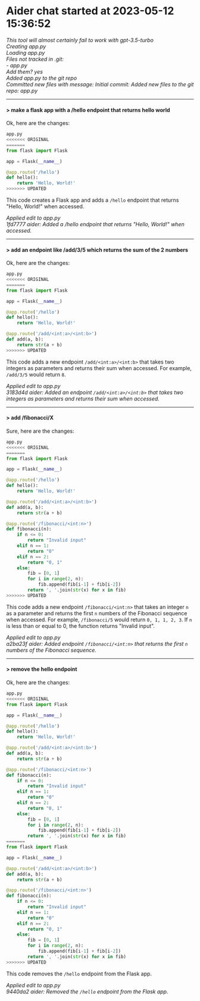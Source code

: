 
# Aider chat started at 2023-05-12 15:36:52

_This tool will almost certainly fail to work with gpt-3.5-turbo_  
_Creating app.py_  
_Loading app.py_  
_Files not tracked in .git:_  
_- app.py_  
_Add them? yes_  
_Added app.py to the git repo_  
_Committed new files with message: Initial commit: Added new files to the git repo: app.py_  

---
#### >  make a flask app with a /hello endpoint that returns hello world  

Ok, here are the changes:

```python
app.py
<<<<<<< ORIGINAL
=======
from flask import Flask

app = Flask(__name__)

@app.route('/hello')
def hello():
    return 'Hello, World!'
>>>>>>> UPDATED
```

This code creates a Flask app and adds a `/hello` endpoint that returns "Hello, World!" when accessed.

_Applied edit to app.py_  
_1fd7777 aider: Added a /hello endpoint that returns "Hello, World!" when accessed._  

---
#### >  add an endpoint like /add/3/5 which returns the sum of the 2 numbers  

Ok, here are the changes:

```python
app.py
<<<<<<< ORIGINAL
=======
from flask import Flask

app = Flask(__name__)

@app.route('/hello')
def hello():
    return 'Hello, World!'

@app.route('/add/<int:a>/<int:b>')
def add(a, b):
    return str(a + b)
>>>>>>> UPDATED
```

This code adds a new endpoint `/add/<int:a>/<int:b>` that takes two integers as parameters and returns their sum when accessed. For example, `/add/3/5` would return `8`.

_Applied edit to app.py_  
_3183d4d aider: Added an endpoint `/add/<int:a>/<int:b>` that takes two integers as parameters and returns their sum when accessed._  

---
#### >  add /fibonacci/X  

Sure, here are the changes:

```python
app.py
<<<<<<< ORIGINAL
=======
from flask import Flask

app = Flask(__name__)

@app.route('/hello')
def hello():
    return 'Hello, World!'

@app.route('/add/<int:a>/<int:b>')
def add(a, b):
    return str(a + b)

@app.route('/fibonacci/<int:n>')
def fibonacci(n):
    if n <= 0:
        return "Invalid input"
    elif n == 1:
        return "0"
    elif n == 2:
        return "0, 1"
    else:
        fib = [0, 1]
        for i in range(2, n):
            fib.append(fib[i-1] + fib[i-2])
        return ', '.join(str(x) for x in fib)
>>>>>>> UPDATED
```

This code adds a new endpoint `/fibonacci/<int:n>` that takes an integer `n` as a parameter and returns the first `n` numbers of the Fibonacci sequence when accessed. For example, `/fibonacci/5` would return `0, 1, 1, 2, 3`. If `n` is less than or equal to 0, the function returns "Invalid input".

_Applied edit to app.py_  
_a2ba23f aider: Added endpoint `/fibonacci/<int:n>` that returns the first `n` numbers of the Fibonacci sequence._  

---
#### >  remove the hello endpoint  

Ok, here are the changes:

```python
app.py
<<<<<<< ORIGINAL
from flask import Flask

app = Flask(__name__)

@app.route('/hello')
def hello():
    return 'Hello, World!'

@app.route('/add/<int:a>/<int:b>')
def add(a, b):
    return str(a + b)

@app.route('/fibonacci/<int:n>')
def fibonacci(n):
    if n <= 0:
        return "Invalid input"
    elif n == 1:
        return "0"
    elif n == 2:
        return "0, 1"
    else:
        fib = [0, 1]
        for i in range(2, n):
            fib.append(fib[i-1] + fib[i-2])
        return ', '.join(str(x) for x in fib)
=======
from flask import Flask

app = Flask(__name__)

@app.route('/add/<int:a>/<int:b>')
def add(a, b):
    return str(a + b)

@app.route('/fibonacci/<int:n>')
def fibonacci(n):
    if n <= 0:
        return "Invalid input"
    elif n == 1:
        return "0"
    elif n == 2:
        return "0, 1"
    else:
        fib = [0, 1]
        for i in range(2, n):
            fib.append(fib[i-1] + fib[i-2])
        return ', '.join(str(x) for x in fib)
>>>>>>> UPDATED
```

This code removes the `/hello` endpoint from the Flask app.

_Applied edit to app.py_  
_9440da2 aider: Removed the `/hello` endpoint from the Flask app._  
